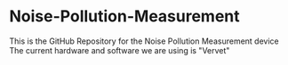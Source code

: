 # Noise-Pollution-Measurement
This is the GitHub Repository for the Noise Pollution Measurement device\
The current hardware and software we are using is "Vervet"
